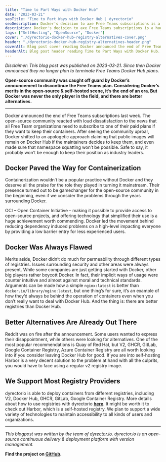 ```yaml
---
title: "Time to Part Ways with Docker Hub"
date: "2023-03-21"
seoTitle: "Time to Part Ways with Docker Hub | dyrectorio"
seoDescription: Docker's decision to axe Free Teams subscriptions is a huge blow to the open-source ecosystem. It's for the better, though. Learn what alternatives to look for.
description: Docker's decision to axe Free Teams subscriptions is a huge blow to the open-source ecosystem. It's for the better, though. Learn what alternatives to look for.
tags: ["SelfHosting", "OpenSource", "Docker"]
cover: "./dyrectorio-docker-hub-registry-alternatives-cover.png"
header: "./dyrectorio-docker-hub-registry-alternatives-header.png"
coverAlt: Blog post cover reading Docker announced the end of Free Teams, which is a huge blow to the open-source community. It's a painful transition, but it's for the better.
headerAlt: Blog post header reading Time to Part Ways with Docker Hub.
---
```


_Disclaimer: This blog post was published on 2023-03-21. Since then Docker announced they no longer plan to terminate Free Teams Docker Hub plans._

**Open-source community was caught off guard by Docker’s announcement to discontinue the Free Teams plan. Considering Docker’s merits in the open-source & self-hosted scene, it’s the end of an era. But Docker was never the only player in the field, and there are better alternatives.**

---

Docker announced the end of Free Teams subscriptions last week. The open-source community reacted with loud dissatisfaction to the news that all Free Team organizations need to subscribe to one of their paid plans if they want to keep their containers. After seeing the community uproar, Docker shifted to an apologetic approach claiming that public images will remain on Docker Hub if the maintainers decides to keep them, and even made sure that namespace squatting won’t be possible. Safe to say, it probably won’t be enough to keep their position as industry leaders.

## Docker Paved the Way for Containerization

Containerization wouldn’t be a popular practice without Docker and they deserve all the praise for the role they played in turning it mainstream. Their presence turned out to be gamechanger for the open-source community in the beginning, even if we consider the problems through the years surrounding Docker.

OCI – Open Container Initiative – making it possible to provide access to open-source projects, and offering technology that simplified their use is a huge achievement worth commending. Docker led the movement behind reducing dependency induced problems on a high-level impacting everyone by providing a low barrier entry for less experienced users.

## Docker Was Always Flawed

Merits aside, Docker didn’t do much for permeability through different types of registries. Issues surrounding security and other areas were always present. While some companies are just getting started with Docker, other big players rather boycott Docker. In fact, their implicit ways of usage were counter intuitive and almost against moral and technical standards. Arguments can be made how a simple `nginx:latest` is better than `docker.io/library/nginx:latest`, but one thing’s for sure, it’s an example of how they’d always be behind the operation of containers even when you don’t really want to deal with Docker Hub. And the thing is: there are better registries than Docker Hub.

## Better Alternatives Are Already Out There

Reddit was on fire after the announcement. Some users wanted to express their disappointment, while others were looking for alternatives. One of the most popular recommendations is Quay of Red Hat, but V2, GHCR, GitLab, Google Container Registry, Azure Container Registry are all worth looking into if you consider leaving Docker Hub for good. If you are into self-hosting Harbor is a very decent solution to the problem at hand with all the culprits, you would have to face using a regular v2 registry image.

## We Support Most Registry Providers

dyrectorio is able to deploy containers from different registries, including V2, Docker Hub, GHCR, GitLab, Google Container Registry. More details about how to use registries with dyrectorio **[here](https://docs.dyrector.io/tutorials/add-your-registry)**. It might be worth it to check out Harbor, which is a self-hosted registry. We plan to support a wide variety of technologies to maintain accessibility to all kinds of users and organizations.

---

_This blogpost was written by the team of [dyrector.io](https://dyrectorio.com). dyrector.io is an open-source continuous delivery & deployment platform with version management._

**Find the project on [GitHub](https://github.com/dyrector-io/dyrectorio/).**
